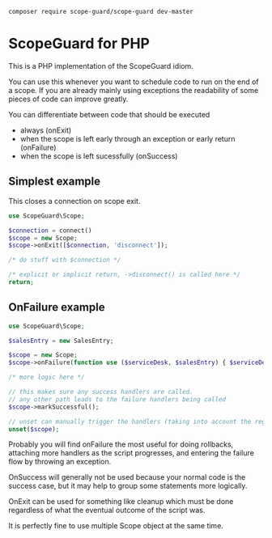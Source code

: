 
```
composer require scope-guard/scope-guard dev-master
```

# ScopeGuard for PHP

This is a PHP implementation of the ScopeGuard idiom.

You can use this whenever you want to schedule code to run on the end of a scope. If you are already mainly using exceptions the readability of some pieces of code can improve greatly.

You can differentiate between code that should be executed
* always (onExit)
* when the scope is left early through an exception or early return (onFailure)
* when the scope is left sucessfully (onSuccess)

## Simplest example

This closes a connection on scope exit. 

```php
use ScopeGuard\Scope;

$connection = connect() 
$scope = new Scope;
$scope->onExit([$connection, 'disconnect']);

/* do stuff with $connection */

/* explicit or implicit return, ->disconnect() is called here */
return;
```

## OnFailure example

```php
use ScopeGuard\Scope;

$salesEntry = new SalesEntry;

$scope = new Scope;
$scope->onFailure(function use ($serviceDesk, $salesEntry) { $serviceDesk->alertRepresentative($salesEntry); }); 

/* more logic here */

// this makes sure any success handlers are called. 
// any other path leads to the failure handlers being called
$scope->markSuccessful(); 

// unset can manually trigger the handlers (taking into account the regular reference-counting semantics)
unset($scope);
```

Probably you will find onFailure the most useful for doing rollbacks, attaching more handlers as the script progresses, and entering the failure flow by throwing an exception. 

OnSuccess will generally not be used because your normal code is the success case, but it may help to group some statements more logically. 

OnExit can be used for something like cleanup which must be done regardless of what the eventual outcome of the script was.

It is perfectly fine to use multiple Scope object at the same time.
